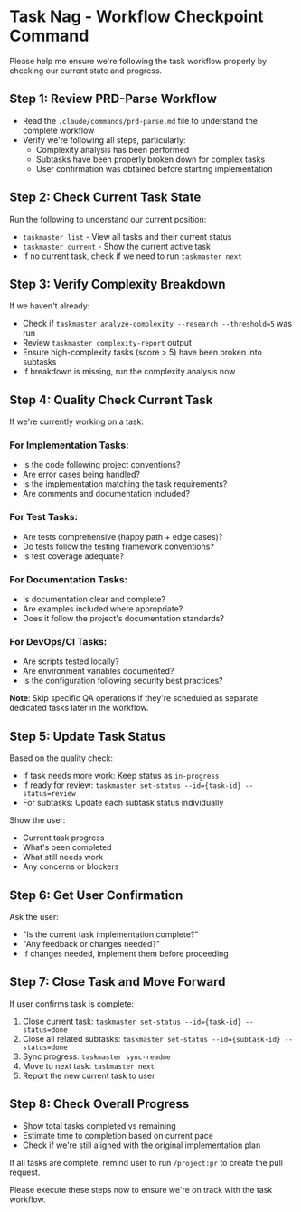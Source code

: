 # Task Nag - Workflow Checkpoint Command

Please help me ensure we're following the task workflow properly by checking our current state and progress.

## Step 1: Review PRD-Parse Workflow
- Read the `.claude/commands/prd-parse.md` file to understand the complete workflow
- Verify we're following all steps, particularly:
  - Complexity analysis has been performed
  - Subtasks have been properly broken down for complex tasks
  - User confirmation was obtained before starting implementation

## Step 2: Check Current Task State
Run the following to understand our current position:
- `taskmaster list` - View all tasks and their current status
- `taskmaster current` - Show the current active task
- If no current task, check if we need to run `taskmaster next`

## Step 3: Verify Complexity Breakdown
If we haven't already:
- Check if `taskmaster analyze-complexity --research --threshold=5` was run
- Review `taskmaster complexity-report` output
- Ensure high-complexity tasks (score > 5) have been broken into subtasks
- If breakdown is missing, run the complexity analysis now

## Step 4: Quality Check Current Task
If we're currently working on a task:

### For Implementation Tasks:
- Is the code following project conventions?
- Are error cases being handled?
- Is the implementation matching the task requirements?
- Are comments and documentation included?

### For Test Tasks:
- Are tests comprehensive (happy path + edge cases)?
- Do tests follow the testing framework conventions?
- Is test coverage adequate?

### For Documentation Tasks:
- Is documentation clear and complete?
- Are examples included where appropriate?
- Does it follow the project's documentation standards?

### For DevOps/CI Tasks:
- Are scripts tested locally?
- Are environment variables documented?
- Is the configuration following security best practices?

**Note**: Skip specific QA operations if they're scheduled as separate dedicated tasks later in the workflow.

## Step 5: Update Task Status
Based on the quality check:
- If task needs more work: Keep status as `in-progress`
- If ready for review: `taskmaster set-status --id={task-id} --status=review`
- For subtasks: Update each subtask status individually

Show the user:
- Current task progress
- What's been completed
- What still needs work
- Any concerns or blockers

## Step 6: Get User Confirmation
Ask the user:
- "Is the current task implementation complete?"
- "Any feedback or changes needed?"
- If changes needed, implement them before proceeding

## Step 7: Close Task and Move Forward
If user confirms task is complete:
1. Close current task: `taskmaster set-status --id={task-id} --status=done`
2. Close all related subtasks: `taskmaster set-status --id={subtask-id} --status=done`
3. Sync progress: `taskmaster sync-readme`
4. Move to next task: `taskmaster next`
5. Report the new current task to user

## Step 8: Check Overall Progress
- Show total tasks completed vs remaining
- Estimate time to completion based on current pace
- Check if we're still aligned with the original implementation plan

If all tasks are complete, remind user to run `/project:pr` to create the pull request.

Please execute these steps now to ensure we're on track with the task workflow.